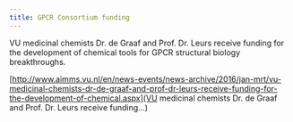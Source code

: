 ```yaml
---
title: GPCR Consortium funding
---
```

VU medicinal chemists Dr. de Graaf and Prof. Dr. Leurs receive funding for the development of chemical tools for GPCR structural biology breakthroughs.

[http://www.aimms.vu.nl/en/news-events/news-archive/2016/jan-mrt/vu-medicinal-chemists-dr-de-graaf-and-prof-dr-leurs-receive-funding-for-the-development-of-chemical.aspx](VU medicinal chemists Dr. de Graaf and Prof. Dr. Leurs receive funding...)

